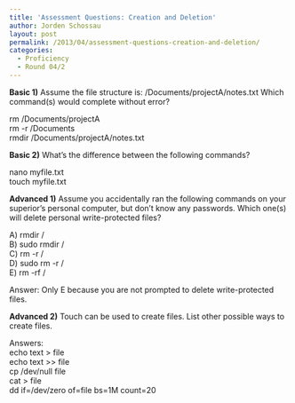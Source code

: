 ```yaml
---
title: 'Assessment Questions: Creation and Deletion'
author: Jorden Schossau
layout: post
permalink: /2013/04/assessment-questions-creation-and-deletion/
categories:
  - Proficiency
  - Round 04/2
---
```

**Basic 1)** Assume the file structure is: /Documents/projectA/notes.txt Which command(s) would complete without error?

rm /Documents/projectA  
rm -r /Documents  
rmdir /Documents/projectA/notes.txt

**Basic 2)** What&#8217;s the difference between the following commands?

nano myfile.txt  
touch myfile.txt

**Advanced 1)** Assume you accidentally ran the following commands on your superior&#8217;s personal computer, but don&#8217;t know any passwords. Which one(s) will delete personal write-protected files?

A) rmdir /  
B) sudo rmdir /  
C) rm -r /  
D) sudo rm -r /  
E) rm -rf /

Answer: Only E because you are not prompted to delete write-protected files.

**Advanced 2)** Touch can be used to create files. List other possible ways to create files.

Answers:  
echo text > file  
echo text >> file  
cp /dev/null file  
cat > file  
dd if=/dev/zero of=file bs=1M count=20